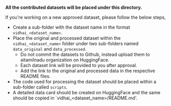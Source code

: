 **All the contributed datasets will be placed under this directory.**

If you're working on a new approved dataset, please follow the below steps,

- Create a sub-folder with the dataset name in the format `vidhai_<dataset_name>`.
- Place the original and processed dataset within the `vidhai_<dataset_name>` folder under two sub-folders named `data_original` and `data_processed`.
	- Do not commit the datasets to Github, instead upload them to aitamilnadu organization on HuggingFace.
	- Each dataset link will be provided to you after approval.
	- Add the link to the original and processed data in the respective README files. 
- The code used for processing the dataset should be placed within a sub-folder called `scripts`.
- A detailed data card should be created on HuggingFace and the same should be copied in `vidhai_<dataset_name>/README.md'.

